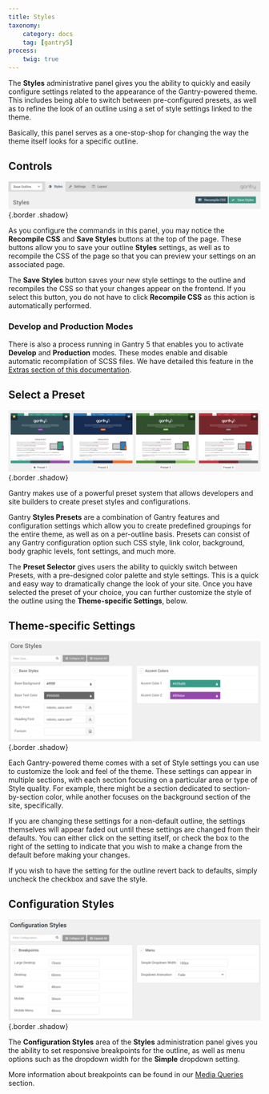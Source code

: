 ```yaml
---
title: Styles
taxonomy:
    category: docs
    tag: [gantry5]
process:
    twig: true
---
```


The **Styles** administrative panel gives you the ability to quickly and easily configure settings related to the appearance of the Gantry-powered theme. This includes being able to switch between pre-configured presets, as well as to refine the look of an outline using a set of style settings linked to the theme.

Basically, this panel serves as a one-stop-shop for changing the way the theme itself looks for a specific outline. 

## Controls

![Controls](controls.png) {.border .shadow}

As you configure the commands in this panel, you may notice the **Recompile CSS** and **Save Styles** buttons at the top of the page. These buttons allow you to save your outline **Styles** settings, as well as to recompile the CSS of the page so that you can preview your settings on an associated page.

<!-- The **Recompile CSS** button compiles your adjusted settings to the CSS for the outline. This is a useful button if you are making changes to the outline's style and would like to check your work before locking in the changes and saving the Styles. -->

The **Save Styles** button saves your new style settings to the outline and recompiles the CSS so that your changes appear on the frontend. If you select this button, you do not have to click **Recompile CSS** as this action is automatically performed.

### Develop and Production Modes

There is also a process running in Gantry 5 that enables you to activate **Develop** and **Production** modes. These modes enable and disable automatic recompilation of SCSS files. We have detailed this feature in the [Extras section of this documentation](../extras).

## Select a Preset

![Select a Preset](presets.png) {.border .shadow}

Gantry makes use of a powerful preset system that allows developers and site builders to create preset styles and configurations.

Gantry **Styles Presets** are a combination of Gantry features and configuration settings which allow you to create predefined groupings for the entire theme, as well as on a per-outline basis. Presets can consist of any Gantry configuration option such CSS style, link color, background, body graphic levels, font settings, and much more.

The **Preset Selector** gives users the ability to quickly switch between Presets, with a pre-designed color palette and style settings. This is a quick and easy way to dramatically change the look of your site. Once you have selected the preset of your choice, you can further customize the style of the outline using the **Theme-specific Settings**, below.

## Theme-specific Settings

![Settings](settings.png) {.border .shadow}

Each Gantry-powered theme comes with a set of Style settings you can use to customize the look and feel of the theme. These settings can appear in multiple sections, with each section focusing on a particular area or type of Style quality. For example, there might be a section dedicated to section-by-section color, while another focuses on the background section of the site, specifically. 

If you are changing these settings for a non-default outline, the settings themselves will appear faded out until these settings are changed from their defaults. You can either click on the setting itself, or check the box to the right of the setting to indicate that you wish to make a change from the default before making your changes.

If you wish to have the setting for the outline revert back to defaults, simply uncheck the checkbox and save the style.

## Configuration Styles

![Settings](configuration_styles.png) {.border .shadow}

The **Configuration Styles** area of the **Styles** administration panel gives you the ability to set responsive breakpoints for the outline, as well as menu options such as the dropdown width for the **Simple** dropdown setting. 

More information about breakpoints can be found in our [Media Queries](../../tutorials/media-queries#defining-breakpoints) section.